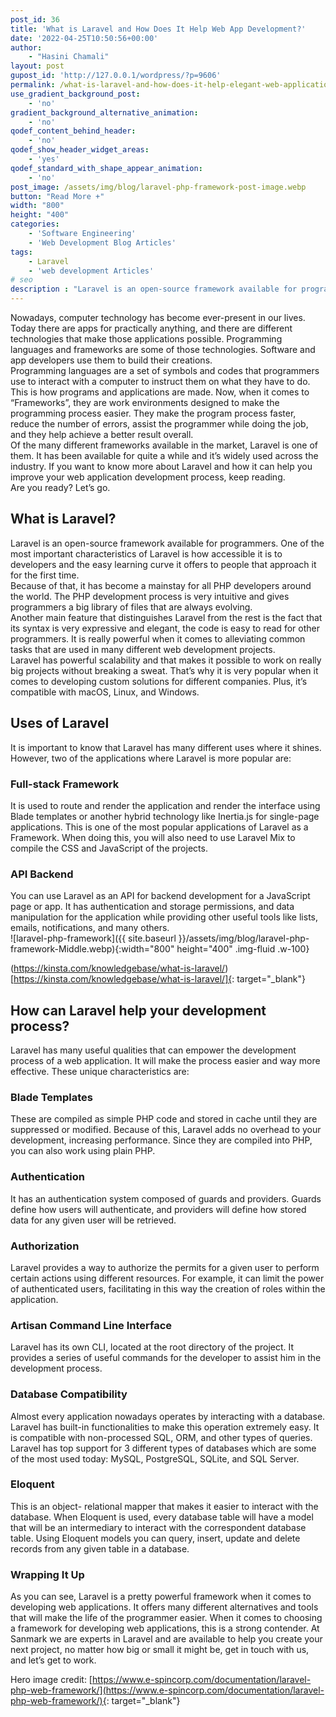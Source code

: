 ```yaml
---
post_id: 36
title: 'What is Laravel and How Does It Help Web App Development?'
date: '2022-04-25T10:50:56+00:00'
author:
    - "Hasini Chamali"
layout: post
gupost_id: 'http://127.0.0.1/wordpress/?p=9606'
permalink: /what-is-laravel-and-how-does-it-help-elegant-web-application-development/
use_gradient_background_post:
    - 'no'
gradient_background_alternative_animation:
    - 'no'
qodef_content_behind_header:
    - 'no'
qodef_show_header_widget_areas:
    - 'yes'
qodef_standard_with_shape_appear_animation:
    - 'no'
post_image: /assets/img/blog/laravel-php-framework-post-image.webp
button: "Read More +"
width: "800"
height: "400"
categories:
    - 'Software Engineering'
    - 'Web Development Blog Articles'
tags:
    - Laravel
    - 'web development Articles'
# seo
description : "Laravel is an open-source framework available for programmers. If you want to know more about Laravel keep reading."
---
```


Nowadays, computer technology has become ever-present in our lives. Today there are apps for practically anything, and there are different technologies that make those applications possible. Programming languages and frameworks are some of those technologies. Software and app developers use them to build their creations.  
Programming languages are a set of symbols and codes that programmers use to interact with a computer to instruct them on what they have to do. This is how programs and applications are made. Now, when it comes to “Frameworks”, they are work environments designed to make the programming process easier. They make the program process faster, reduce the number of errors, assist the programmer while doing the job, and they help achieve a better result overall.  
Of the many different frameworks available in the market, Laravel is one of them. It has been available for quite a while and it’s widely used across the industry. If you want to know more about Laravel and how it can help you improve your web application development process, keep reading.  
Are you ready? Let’s go.

## What is Laravel?

Laravel is an open-source framework available for programmers. One of the most important characteristics of Laravel is how accessible it is to developers and the easy learning curve it offers to people that approach it for the first time.  
Because of that, it has become a mainstay for all PHP developers around the world. The PHP development process is very intuitive and gives programmers a big library of files that are always evolving.  
Another main feature that distinguishes Laravel from the rest is the fact that its syntax is very expressive and elegant, the code is easy to read for other programmers. It is really powerful when it comes to alleviating common tasks that are used in many different web development projects.  
Laravel has powerful scalability and that makes it possible to work on really big projects without breaking a sweat. That’s why it is very popular when it comes to developing custom solutions for different companies. Plus, it’s compatible with macOS, Linux, and Windows.

## Uses of Laravel

It is important to know that Laravel has many different uses where it shines. However, two of the applications where Laravel is more popular are:

### Full-stack Framework

It is used to route and render the application and render the interface using Blade templates or another hybrid technology like Inertia.js for single-page applications. This is one of the most popular applications of Laravel as a Framework. When doing this, you will also need to use Laravel Mix to compile the CSS and JavaScript of the projects.

### API Backend

You can use Laravel as an API for backend development for a JavaScript page or app. It has authentication and storage permissions, and data manipulation for the application while providing other useful tools like lists, emails, notifications, and many others.  
![laravel-php-framework]({{ site.baseurl }}/assets/img/blog/laravel-php-framework-Middle.webp){:width="800" height="400" .img-fluid .w-100}

(https://kinsta.com/knowledgebase/what-is-laravel/)[https://kinsta.com/knowledgebase/what-is-laravel/]{: target="_blank"}

## How can Laravel help your development process?

Laravel has many useful qualities that can empower the development process of a web application. It will make the process easier and way more effective. These unique characteristics are:

### Blade Templates

These are compiled as simple PHP code and stored in cache until they are suppressed or modified. Because of this, Laravel adds no overhead to your development, increasing performance. Since they are compiled into PHP, you can also work using plain PHP.

### Authentication

It has an authentication system composed of guards and providers. Guards define how users will authenticate, and providers will define how stored data for any given user will be retrieved.

### Authorization

Laravel provides a way to authorize the permits for a given user to perform certain actions using different resources. For example, it can limit the power of authenticated users, facilitating in this way the creation of roles within the application.

### Artisan Command Line Interface

Laravel has its own CLI, located at the root directory of the project. It provides a series of useful commands for the developer to assist him in the development process.

### Database Compatibility

Almost every application nowadays operates by interacting with a database. Laravel has built-in functionalities to make this operation extremely easy. It is compatible with non-processed SQL, ORM, and other types of queries. Laravel has top support for 3 different types of databases which are some of the most used today: MySQL, PostgreSQL, SQLite, and SQL Server.

### Eloquent

This is an object- relational mapper that makes it easier to interact with the database. When Eloquent is used, every database table will have a model that will be an intermediary to interact with the correspondent database table. Using Eloquent models you can query, insert, update and delete records from any given table in a database.

### Wrapping It Up

As you can see, Laravel is a pretty powerful framework when it comes to developing web applications. It offers many different alternatives and tools that will make the life of the programmer easier. When it comes to choosing a framework for developing web applications, this is a strong contender. At Sanmark we are experts in Laravel and are available to help you create your next project, no matter how big or small it might be, get in touch with us, and let’s get to work.

Hero image credit: [https://www.e-spincorp.com/documentation/laravel-php-web-framework/](https://www.e-spincorp.com/documentation/laravel-php-web-framework/){: target="_blank"}
